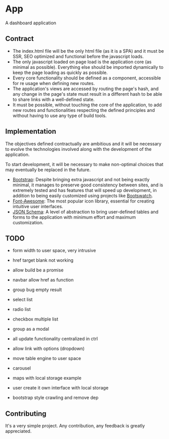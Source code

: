 # App
A dashboard application 

## Contract
 - The index.html file will be the only html file (as it is a SPA) and it must
be SSR, SEO optimized and functional before the javascript loads.
 - The only javascript loaded on page load is the application core (as minimal
as possible). Everything else should be imported dynamically to keep the page
loading as quickly as possible.
 - Every core functionality should be defined as a component, accessible for
re usage when defining new routes.
 - The application's views are accessed by routing the page's hash, and any
change in the page's state must result in a different hash to be able to share
links with a well-defined state.
 - It must be possible, without touching the core of the application, to add
new routes and functionalities respecting the defined principles and without
having to use any type of build tools.

## Implementation
The objectives defined contractually are ambitious and it will be necessary to
evolve the technologies involved along with the development of the application.

To start development, it will be necessary to make non-optimal choices that may
eventually be replaced in the future.

 - [Bootstrap](https://github.com/twbs/bootstrap): Despite bringing extra
javascript and not being exactly minimal, it manages to preserve good
consistency between sites, and is extremely tested and has features that will
speed up development, in addition to being easily customized using projects
like [Bootswatch](https://github.com/thomaspark/bootswatch).
 - [Font-Awesome](https://github.com/FortAwesome/Font-Awesome): The most
popular icon library, essential for creating intuitive user interfaces.
 - [JSON Schema](https://github.com/json-schema-org/json-schema-spec): A level
of abstraction to bring user-defined tables and forms to the application with
minimum effort and maximum customization.
## TODO
 - form width to user space, very intrusive
 - href target blank not working
 - allow build be a promise
 - navbar allow href as function
 - group bug empty result
 - select list
 - radio list
 - checkbox multiple list
 - group as a modal
 - all update functionality centralized in ctrl 
 - allow link with options (dropdown)
 - move table engine to user space

 - carousel
 - maps with local storage example

 - user create it own interface with local storage
 - bootstrap style crawling and remove dep

## Contributing
It's a very simple project.
Any contribution, any feedback is greatly appreciated.
